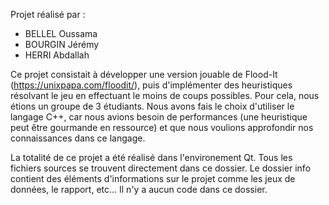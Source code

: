 Projet réalisé par :
- BELLEL Oussama
- BOURGIN Jérémy
- HERRI Abdallah

Ce projet consistait à développer une version jouable de Flood-It (https://unixpapa.com/floodit/), puis d'implémenter des heuristiques résolvant le jeu en effectuant le moins de coups possibles.
Pour cela, nous étions un groupe de 3 étudiants. Nous avons fais le choix d'utiliser le langage C++, car nous avions besoin de performances (une heuristique peut être gourmande en ressource) et que nous voulions approfondir nos connaissances dans ce langage.

La totalité de ce projet a été réalisé dans l'environement Qt. Tous les fichiers sources se trouvent directement dans ce dossier.
Le dossier info contient des éléments d'informations sur le projet comme les jeux de données, le rapport, etc... Il n'y a aucun code dans ce dossier.
